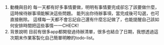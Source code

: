 1. 動機與目的
   每一天都有好多事情要做，明明有事情要完成卻忘了該要做什麼，這時候待辦事項能解決這些問題。
   能列出你待辦事項，當完成後可勾選，也可直接刪除。
   這樣每一天都不會忘記自己還有什麼忘記做了，也能提醒自己該如何安排時間把這些事情一一CHECK!
2. 背景說明
   目前有很多app都開發過待辦清單，很多也結合了日期，我想透過這次期末作業客製化自己簡單明瞭的todo-list。
